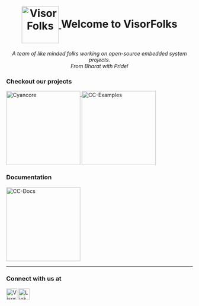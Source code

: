 <h1>
  <div align="center">
    <a href="https://github.com/VisorFolks/">
      <img align="center" src="https://raw.githubusercontent.com/VisorFolks/vf_artifacts/stable/vf/logo/VisorFolks.png"
           width=100 height=100 alt="VisorFolks"/>
    </a>
    Welcome to VisorFolks
  </div>
</h1>
<body>
  <div align="center">
    <i>A team of like minded folks working on open-source embedded system projects.</i><br>
    <i>From Bharat with Pride!</i><br>
  </div>
</body>

### Checkout our projects
<a href="https://github.com/VisorFolks/cyancore">
  <img align="top" src="https://raw.githubusercontent.com/VisorFolks/vf_artifacts/stable/cyancore/icons/cyancore.png"
       height=200 alt="Cyancore"/>
</a>
<a href="https://github.com/VisorFolks/cc_examples">
  <img align="top" src="https://raw.githubusercontent.com/VisorFolks/vf_artifacts/stable/cyancore/icons/CC%20Examples.png"
       height=200 alt="CC-Examples"/>
</a>

### Documentation
<a href="https://github.com/VisorFolks/cc_docs">
  <img align="top" src="https://raw.githubusercontent.com/VisorFolks/vf_artifacts/stable/cyancore/icons/cc_docs.png"
       height=200 alt="CC-Docs"/>
</a>

---
### Connect with us at
<a href="https://discord.gg/gxUQr77MT2">
	  <img align="left" alt="VisorFolks Discord Server" width="30px" src="https://discord.com/assets/3437c10597c1526c3dbd98c737c2bcae.svg" />
</a>
<a href="https://www.linkedin.com/company/visorfolks/">
	  <img align="left" alt="LinkedIn - Akash Kollipara" width="30px" src="https://content.linkedin.com/content/dam/me/business/en-us/amp/brand-site/v2/bg/LI-Bug.svg.original.svg" />
</a>

